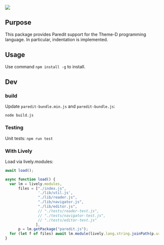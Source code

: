 ![](http://robert.kra.hn/images/paredit-logo.jpg)


## Purpose

This package provides Paredit support for the Theme-D programming language. In particular, indentation is implemented.

## Usage

Use command `npm install -g` to install.


## Dev

### build

Update `paredit-bundle.min.js` and `paredit-bundle.js`:

```shell
node build.js
```

### Testing

Unit tests: `npm run test`

### With Lively

Load via lively.modules:

```js
await load();

async function load() {
  var lm = lively.modules,
      files = ["./index.js",
               './lib/util.js',
               "./lib/reader.js",
               "./lib/navigator.js",
               "./lib/editor.js",
               // "./tests/reader-test.js",
               // "./tests/navigator-test.js",
               // "./tests/editor-test.js"
              ],
      p = lm.getPackage("paredit.js");
  for (let f of files) await lm.module(lively.lang.string.joinPath(p.url, f)).reload();
}
```
